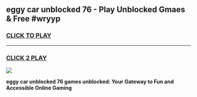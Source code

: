 
## eggy car unblocked 76 - Play Unblocked Gmaes & Free #wryyp
<h3>
<a href="https://premium.freeplayer.one?title=eggy_car_unblocked_76&ref=03M">CLICK TO PLAY</a></h3>
<hr>

<h3>
<a href="https://premium.freeplayer.one?title=eggy_car_unblocked_76&ref=03M">CLICK 2 PLAY</a>
  
</h3>

<a href="https://premium.freeplayer.one?title=eggy_car_unblocked_76&ref=03M"><img src="https://clearcache.store/games.png"></a>


**eggy car unblocked 76 games unblocked: Your Gateway to Fun and Accessible Online Gaming**
